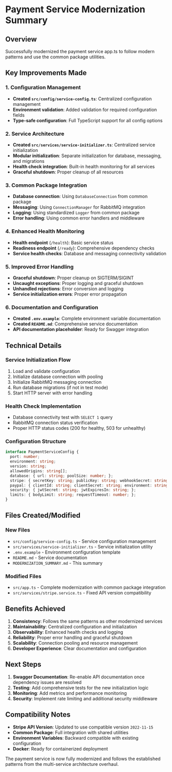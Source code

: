 # Payment Service Modernization Summary

## Overview
Successfully modernized the payment service app.ts to follow modern patterns and use the common package utilities.

## Key Improvements Made

### 1. Configuration Management
- **Created `src/config/service-config.ts`**: Centralized configuration management
- **Environment validation**: Added validation for required configuration fields
- **Type-safe configuration**: Full TypeScript support for all config options

### 2. Service Architecture
- **Created `src/services/service-initializer.ts`**: Centralized service initialization
- **Modular initialization**: Separate initialization for database, messaging, and migrations
- **Health check integration**: Built-in health monitoring for all services
- **Graceful shutdown**: Proper cleanup of all resources

### 3. Common Package Integration
- **Database connection**: Using `DatabaseConnection` from common package
- **Messaging**: Using `ConnectionManager` for RabbitMQ integration
- **Logging**: Using standardized `Logger` from common package
- **Error handling**: Using common error handlers and middleware

### 4. Enhanced Health Monitoring
- **Health endpoint** (`/health`): Basic service status
- **Readiness endpoint** (`/ready`): Comprehensive dependency checks
- **Service health checks**: Database and messaging connectivity validation

### 5. Improved Error Handling
- **Graceful shutdown**: Proper cleanup on SIGTERM/SIGINT
- **Uncaught exceptions**: Proper logging and graceful shutdown
- **Unhandled rejections**: Error conversion and logging
- **Service initialization errors**: Proper error propagation

### 6. Documentation and Configuration
- **Created `.env.example`**: Complete environment variable documentation
- **Created `README.md`**: Comprehensive service documentation
- **API documentation placeholder**: Ready for Swagger integration

## Technical Details

### Service Initialization Flow
1. Load and validate configuration
2. Initialize database connection with pooling
3. Initialize RabbitMQ messaging connection
4. Run database migrations (if not in test mode)
5. Start HTTP server with error handling

### Health Check Implementation
- Database connectivity test with `SELECT 1` query
- RabbitMQ connection status verification
- Proper HTTP status codes (200 for healthy, 503 for unhealthy)

### Configuration Structure
```typescript
interface PaymentServiceConfig {
  port: number;
  environment: string;
  version: string;
  allowedOrigins: string[];
  database: { url: string; poolSize: number; };
  stripe: { secretKey: string; publicKey: string; webhookSecret: string; };
  paypal: { clientId: string; clientSecret: string; environment: string; };
  security: { jwtSecret: string; jwtExpiresIn: string; };
  limits: { bodyLimit: string; requestTimeout: number; };
}
```

## Files Created/Modified

### New Files
- `src/config/service-config.ts` - Service configuration management
- `src/services/service-initializer.ts` - Service initialization utility
- `.env.example` - Environment configuration template
- `README.md` - Service documentation
- `MODERNIZATION_SUMMARY.md` - This summary

### Modified Files
- `src/app.ts` - Complete modernization with common package integration
- `src/services/stripe.service.ts` - Fixed API version compatibility

## Benefits Achieved

1. **Consistency**: Follows the same patterns as other modernized services
2. **Maintainability**: Centralized configuration and initialization
3. **Observability**: Enhanced health checks and logging
4. **Reliability**: Proper error handling and graceful shutdown
5. **Scalability**: Connection pooling and resource management
6. **Developer Experience**: Clear documentation and configuration

## Next Steps

1. **Swagger Documentation**: Re-enable API documentation once dependency issues are resolved
2. **Testing**: Add comprehensive tests for the new initialization logic
3. **Monitoring**: Add metrics and performance monitoring
4. **Security**: Implement rate limiting and additional security middleware

## Compatibility Notes

- **Stripe API Version**: Updated to use compatible version `2022-11-15`
- **Common Package**: Full integration with shared utilities
- **Environment Variables**: Backward compatible with existing configuration
- **Docker**: Ready for containerized deployment

The payment service is now fully modernized and follows the established patterns from the multi-service architecture overhaul.